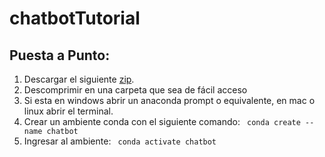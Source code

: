 # chatbotTutorial

## Puesta a Punto:

1. Descargar el siguiente [zip](https://drive.google.com/file/d/1Clp3mQFja-ySd9LFG296LJi-gsUPtyDm/view?usp=drive_link).
2. Descomprimir en una carpeta que sea de fácil acceso
3. Si esta en windows abrir un anaconda prompt o equivalente, en mac o linux abrir el terminal.
4. Crear un ambiente conda con el siguiente comando: 
    `` conda create --name chatbot``
5. Ingresar al ambiente:
    `` conda activate chatbot``

